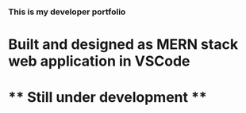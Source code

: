 ### This is my developer portfolio

# Built and designed as MERN stack web application in VSCode

# ** Still under development **
